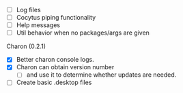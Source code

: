 - [ ] Log files
- [ ] Cocytus piping functionality
- [ ] Help messages
- [ ] Util behavior when no packages/args are given

Charon (0.2.1)
- [x] Better charon console logs.
- [x] Charon can obtain version number 
    - [ ] and use it to determine whether updates are needed.
- [ ] Create basic .desktop files 
